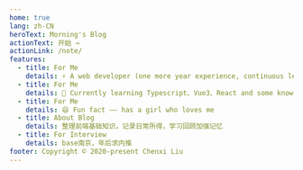 ```yaml
---
home: true
lang: zh-CN
heroText: Morning's Blog
actionText: 开始 →
actionLink: /note/
features:
  - title: For Me
    details: ⚡ A web developer (one more year experience, continuous learning)
  - title: For Me
    details: 🔭 Currently learning Typescript、Vue3、React and some knowledge about Node
  - title: For Me
    details: 😄 Fun fact —— has a girl who loves me
  - title: About Blog
    details: 整理前端基础知识，记录日常所得，学习回顾加强记忆
  - title: For Interview
    details: base南京，年后求内推
footer: Copyright © 2020-present Chenxi Liu
---
```

